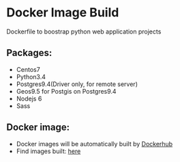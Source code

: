 # Docker Image Build

Dockerfile to boostrap python web application projects

## Packages:
 - Centos7
 - Python3.4
 - Postgres9.4(Driver only, for remote server)
 - Geos9.5 for Postgis on Postgres9.4
 - Nodejs 6
 - Sass

## Docker image:
 - Docker images will be automatically built by [Dockerhub](https://hub.docker.com/)
 - Find images built: [here](https://hub.docker.com/r/ssureymoon/docker-image-build-centos7-python34-psql94/)
